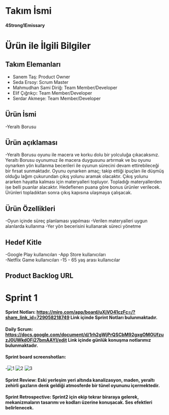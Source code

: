 # Takım İsmi
#### 4Strong1Emissary
# Ürün ile İlgili Bilgiler
## Takım Elemanları
- Sanem Taş: Product Owner
- Seda Ersoy: Scrum Master
- Mahmudhan Sami Diriğ: Team Member/Developer
- Elif Çığrıkçı: Team Member/Developer
- Serdar Akmeşe: Team Member/Developer
## Ürün İsmi
-Yeraltı Borusu
## Ürün açıklaması
-Yeraltı Borusu oyunu ile macera ve korku dolu bir yolculuğa çıkacaksınız. Yeraltı Borusu oyunumuz ile macera duygusunu artırmak ve bu oyunu oynarken yön kullanma becerileri ile oyunun sürecini devam ettirebileceği bir fırsat sunmaktadır. Oyunu oynarken amaç; takip ettiği ipuçları ile düşmüş olduğu lağım çukurundan çıkış yolunu aramak olacaktır. Çıkış yolunu ararken hayatta kalması için materyalleri topluyor. Topladığı materyallerden ise belli puanlar alacaktır. Hedeflenen puana göre bonus ürünler verilecek. Ürünleri topladıktan sonra çıkış kapısına ulaşmaya çalışacak. 
## Ürün Özellikleri 
-Oyun içinde süreç planlaması yapılması 
-Verilen materyalleri uygun alanlarda kullanma 
-Yer yön becerisini kullanarak süreci yönetme 
## Hedef Kitle 
-Google Play kullanıcıları 
-App Store kullanıcıları  
-Netflix Game kullanıcıları 
-15 - 65 yaş arası kullanıcılar
## Product Backlog URL
# Sprint 1
#### Sprint Notları: https://miro.com/app/board/uXjVO41czFc=/?share_link_id=729058218749 Link içinde Sprint Notları bulunmaktadır.
#### Daily Scrum: https://docs.google.com/document/d/1rh2gWjPrQSCbM92gxgOMOUfzuzJ0UWkdOFi27bmAAYI/edit Link içinde günlük konuşma notlarımız bulunmaktadır. 
#### Sprint board screenshotları: 
-![1](https://user-images.githubusercontent.com/104379234/167314999-616b5706-9a79-4db3-841a-0e4ebcdc381f.png)
![2](https://user-images.githubusercontent.com/104379234/167315006-7ac0f4c2-952c-4628-9de1-1744ae54f041.png)
![3](https://user-images.githubusercontent.com/104379234/167315010-3ea788ae-6ce1-4d90-af0e-5c9970083915.png)
#### Sprint Review: Eski yerleşim yeri altında kanalizasyon, maden, yeraltı zehirli gazların denk geldiği atmosferde bir tünel oyununu içermektedir. 
#### Sprint Retrospective: Sprint2 için ekip tekrar biraraya gelerek, mekanizmaların tasarımı ve kodları üzerine konuşacak. Ses efektleri belirlenecek. 
